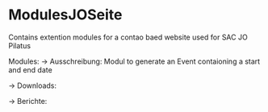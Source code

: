 # ModulesJOSeite
Contains extention modules for a contao baed website used for SAC JO Pilatus

Modules:
  ->  Ausschreibung:
        Modul to generate an Event contaioning a start and end date 
        
  ->  Downloads:
  
  ->  Berichte:
  
